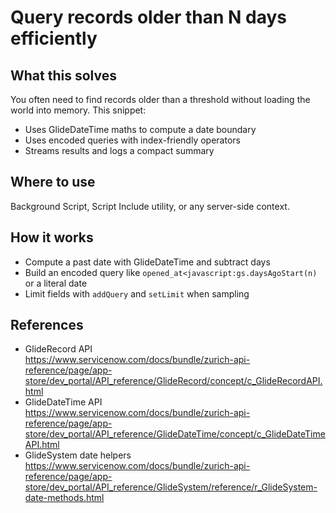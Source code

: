 # Query records older than N days efficiently

## What this solves
You often need to find records older than a threshold without loading the world into memory. This snippet:
- Uses GlideDateTime maths to compute a date boundary
- Uses encoded queries with index-friendly operators
- Streams results and logs a compact summary

## Where to use
Background Script, Script Include utility, or any server-side context.

## How it works
- Compute a past date with GlideDateTime and subtract days
- Build an encoded query like `opened_at<javascript:gs.daysAgoStart(n)` or a literal date
- Limit fields with `addQuery` and `setLimit` when sampling

## References
- GlideRecord API  
  https://www.servicenow.com/docs/bundle/zurich-api-reference/page/app-store/dev_portal/API_reference/GlideRecord/concept/c_GlideRecordAPI.html
- GlideDateTime API  
  https://www.servicenow.com/docs/bundle/zurich-api-reference/page/app-store/dev_portal/API_reference/GlideDateTime/concept/c_GlideDateTimeAPI.html
- GlideSystem date helpers  
  https://www.servicenow.com/docs/bundle/zurich-api-reference/page/app-store/dev_portal/API_reference/GlideSystem/reference/r_GlideSystem-date-methods.html
